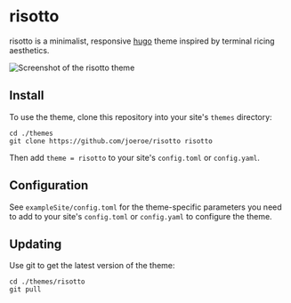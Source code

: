 # risotto

risotto is a minimalist, responsive [hugo](https://gohugo.io) theme inspired by terminal ricing aesthetics.

![Screenshot of the risotto theme](https://raw.githubusercontent.com/joeroe/risotto/master/images/screenshot.png)

## Install

To use the theme, clone this repository into your site's `themes` directory:

```shell
cd ./themes
git clone https://github.com/joeroe/risotto risotto
```

Then add `theme = risotto` to your site's `config.toml` or `config.yaml`.

## Configuration

See `exampleSite/config.toml` for the theme-specific parameters you need to add to your site's `config.toml` or `config.yaml` to configure the theme.

## Updating

Use git to get the latest version of the theme:

```shell
cd ./themes/risotto
git pull
```


